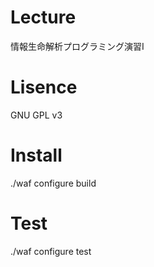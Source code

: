 # Lecture
情報生命解析プログラミング演習I

# Lisence
GNU GPL v3

# Install
./waf configure build

# Test
./waf configure test